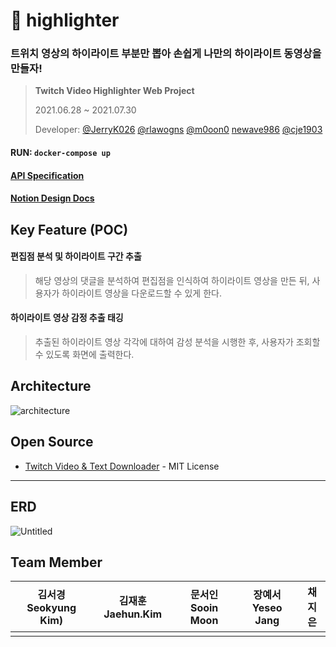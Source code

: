 # 📼 highlighter

### 트위치 영상의 하이라이트 부분만 뽑아 손쉽게 나만의 하이라이트 동영상을 만들자!

> **Twitch Video Highlighter Web Project**
>
> 2021.06.28 ~ 2021.07.30
>
> Developer: [@JerryK026](https://github.com/JerryK026) [@rlawogns](https://github.com/rlawogns) [@m0oon0](https://github.com/m0oon0) [newave986](https://github.com/newave986) [@cje1903](https://github.com/cje1903)

#### RUN: `docker-compose up`
#### [API Specification](https://github.com/21-summer-team-h/highlighter/wiki)
#### [Notion Design Docs](https://www.notion.so/Team-H-Docs-f162f52cb49c486f9a1b97cf17767a3a)

## Key Feature (POC)

#### 편집점 분석 및 하이라이트 구간 추출

> 해당 영상의 댓글을 분석하여 편집점을 인식하여 하이라이트 영상을 만든 뒤, 사용자가 하이라이트 영상을 다운로드할 수 있게 한다.

#### 하이라이트 영상 감정 추출 태깅

> 추출된 하이라이트 영상 각각에 대하여 감성 분석을 시행한 후, 사용자가 조회할 수 있도록 화면에 출력한다.


## Architecture
![architecture](https://user-images.githubusercontent.com/69420512/126595031-daf7ed91-e70e-458c-a7fd-5806d8afa7c4.png)

## Open Source <br />
- [Twitch Video & Text Downloader](https://github.com/lay295/TwitchDownloader) - MIT License

---

## ERD
![Untitled](https://user-images.githubusercontent.com/55067949/126609846-e5740927-a3d2-4272-9830-6b9959bb7178.png)


## Team Member

|김서경 Seokyung Kim)|김재훈 Jaehun.Kim|문서인 Sooin Moon|장예서 Yeseo Jang|채지은|
|:---:|:---:|:---:|:---:|:---:|
||||||

